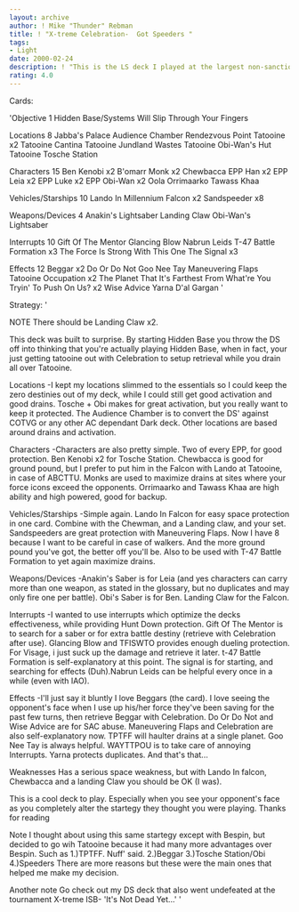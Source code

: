 ```yaml
---
layout: archive
author: ! Mike "Thunder" Rebman
title: ! "X-treme Celebration-  Got Speeders "
tags:
- Light
date: 2000-02-24
description: ! "This is the LS deck I played at the largest non-sanctioned tourney we've had around here. Go check out my DS deck entitled: X-treme ISB-'It's Not Dead yet...'"
rating: 4.0
---
```

Cards: 

'Objective 1
Hidden Base/Systems Will Slip Through Your Fingers

Locations 8
Jabba's Palace Audience Chamber
Rendezvous Point
Tatooine x2
Tatooine Cantina
Tatooine Jundland Wastes
Tatooine Obi-Wan's Hut
Tatooine Tosche Station

Characters 15
Ben Kenobi x2
B'omarr Monk x2
Chewbacca
EPP Han x2
EPP Leia x2
EPP Luke x2
EPP Obi-Wan x2
Oola
Orrimaarko
Tawass Khaa

Vehicles/Starships 10
Lando In Millennium Falcon x2
Sandspeeder x8

Weapons/Devices 4
Anakin's Lightsaber
Landing Claw
Obi-Wan's Lightsaber

Interrupts 10
Gift Of The Mentor
Glancing Blow
Nabrun Leids
T-47 Battle Formation x3
The Force Is Strong With This One
The Signal x3

Effects 12
Beggar x2
Do Or Do Not
Goo Nee Tay
Maneuvering Flaps
Tatooine Occupation x2
The Planet That It's Farthest From
What're You Tryin' To Push On Us? x2
Wise Advice
Yarna D'al Gargan '

Strategy: '

NOTE There should be Landing Claw x2.


This deck was built to surprise. By starting Hidden Base you throw the DS off into thinking that you're actually playing Hidden Base, when in fact, your just getting tatooine out with Celebration to setup retrieval while you drain all over Tatooine.

Locations
-I kept my locations slimmed to the essentials so I could keep the zero destinies out of my deck, while I could still get good activation and good drains. Tosche + Obi makes for great activation, but you really want to keep it protected. The Audience Chamber is to convert the DS' against COTVG or any other AC dependant Dark deck. Other locations are based around drains and activation.

Characters
-Characters are also pretty simple. Two of every EPP, for good protection. Ben Kenobi x2 for Tosche Station. Chewbacca is good for ground pound, but I prefer to put him in the Falcon with Lando at Tatooine, in case of ABCTTU. Monks are used to maximize drains at sites where your force icons exceed the opponents. Orrimaarko and Tawass Khaa are high ability and high powered, good for backup.

Vehicles/Starships
-Simple again. Lando In Falcon for easy space protection in one card. Combine with the Chewman, and a Landing claw, and your set. Sandspeeders are great protection with Maneuvering Flaps. Now I have 8 because I want to be careful in case of walkers. And the more ground pound you've got, the better off you'll be. Also to be used with T-47 Battle Formation to yet again maximize drains.

Weapons/Devices
-Anakin's Saber is for Leia (and yes characters can carry more than one weapon, as stated in the glossary, but no duplicates and may only fire one per battle). Obi's Saber is for Ben. Landing Claw for the Falcon.

Interrupts
-I wanted to use interrupts which optimize the decks effectiveness, while providing Hunt Down protection. Gift Of The Mentor is to search for a saber or for extra battle destiny (retrieve with Celebration after use). Glancing Blow and TFISWTO provides enough dueling protection. For Visage, i just suck up the damage and retrieve it later. t-47 Battle Formation is self-explanatory at this point. The signal is for starting, and searching for effects (Duh).Nabrun Leids can be helpful every once in a while (even with IAO).

Effects
-I'll just say it bluntly I love Beggars (the card). I love seeing the opponent's face when I use up his/her force they've been saving for the past few turns, then retrieve Beggar with Celebration. Do Or Do Not and Wise Advice are for SAC abuse. Maneuvering Flaps and Celebration are also self-explanatory now. TPTFF will haulter drains at a single planet. Goo Nee Tay is always helpful. WAYTTPOU is to take care of annoying Interrupts. Yarna protects duplicates. And that's that...

Weaknesses
Has a serious space weakness, but with Lando In falcon, Chewbacca and a landing Claw you should be OK (I was).

This is a cool deck to play. Especially when you see your opponent's face as you completely alter the startegy they thought you were playing. Thanks for reading

Note I thought about using this same startegy except with Bespin, but decided to go wih Tatooine because it had many more advantages over Bespin. Such as
1.)TPTFF. Nuff' said.
2.)Beggar
3.)Tosche Station/Obi
4.)Speeders
There are more reasons but these were the main ones that helped me make my decision.

Another note Go check out my DS deck that also went undefeated at the tournament
X-treme ISB- 'It's Not Dead Yet...'	'